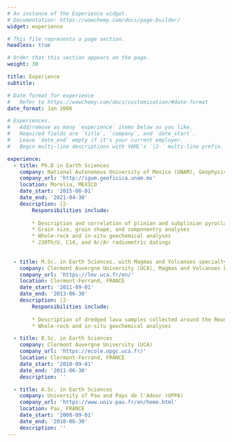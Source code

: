 ```yaml
---
# An instance of the Experience widget.
# Documentation: https://wowchemy.com/docs/page-builder/
widget: experience

# This file represents a page section.
headless: true

# Order that this section appears on the page.
weight: 30

title: Experience
subtitle:

# Date format for experience
#   Refer to https://wowchemy.com/docs/customization/#date-format
date_format: Jan 2006

# Experiences.
#   Add/remove as many `experience` items below as you like.
#   Required fields are `title`, `company`, and `date_start`.
#   Leave `date_end` empty if it's your current employer.
#   Begin multi-line descriptions with YAML's `|2-` multi-line prefix.

experience:
  - title: Ph.D in Earth Sciences
    company: National Autonomous University of Mexico (UNAM), Geophysic Institute Morelia Unit (IGUM)
    company_url: 'http://igum.geofisica.unam.mx'
    location: Morelia, MEXICO
    date_start: '2015-08-01'
    date_end: '2021-04-30'
    description: |2-
        Responsibilities include:
        
        * Description and correlation of plinian and subplinian pyroclastic deposits
        * Grain size, grain shape, and componentry analyses
        * Whole-rock and in-situ geochemical analyses
        * 230Th/U, C14, and Ar/Ar radiometric datings
        
        
  - title: M.Sc. in Earth Sciences, with Magmas and Volcanoes specialty
    company: Clermont Auvergne University (UCA), Magmas and Volcanoes Laboratory (LMV)
    company_url: 'https://lmv.uca.fr/en/'
    location: Clermont-Ferrand, FRANCE
    date_start: '2011-09-01'
    date_end: '2013-06-30'
    description: |2-
        Responsibilities include:
        
        * Description of dredged lava samples collected around the Reunion Island
        * Whole-rock and in-situ geochemical analyses

  - title: B.Sc. in Earth Sciences
    company: Clermont Auvergne University (UCA)
    company_url: 'https://ecole.opgc.uca.fr/'
    location: Clermont-Ferrand, FRANCE
    date_start: '2010-09-01'
    date_end: '2011-06-30'
    description: ''

  - title: A.Sc. in Earth Sciences
    company: University of Pau and Pays de l'Adour (UPPA)
    company_url: 'https://www.univ-pau.fr/en/home.html'
    location: Pau, FRANCE
    date_start: '2008-09-01'
    date_end: '2010-06-30'
    description: ''
---
```

